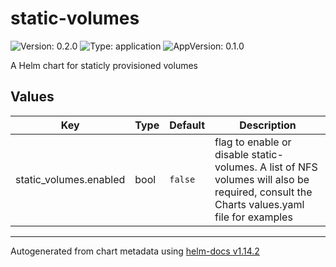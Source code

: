 # static-volumes

![Version: 0.2.0](https://img.shields.io/badge/Version-0.2.0-informational?style=flat-square) ![Type: application](https://img.shields.io/badge/Type-application-informational?style=flat-square) ![AppVersion: 0.1.0](https://img.shields.io/badge/AppVersion-0.1.0-informational?style=flat-square)

A Helm chart for staticly provisioned volumes

## Values

| Key | Type | Default | Description |
|-----|------|---------|-------------|
| static_volumes.enabled | bool | `false` | flag to enable or disable static-volumes. A list of NFS volumes will also be required, consult the Charts values.yaml file for examples |

----------------------------------------------
Autogenerated from chart metadata using [helm-docs v1.14.2](https://github.com/norwoodj/helm-docs/releases/v1.14.2)
